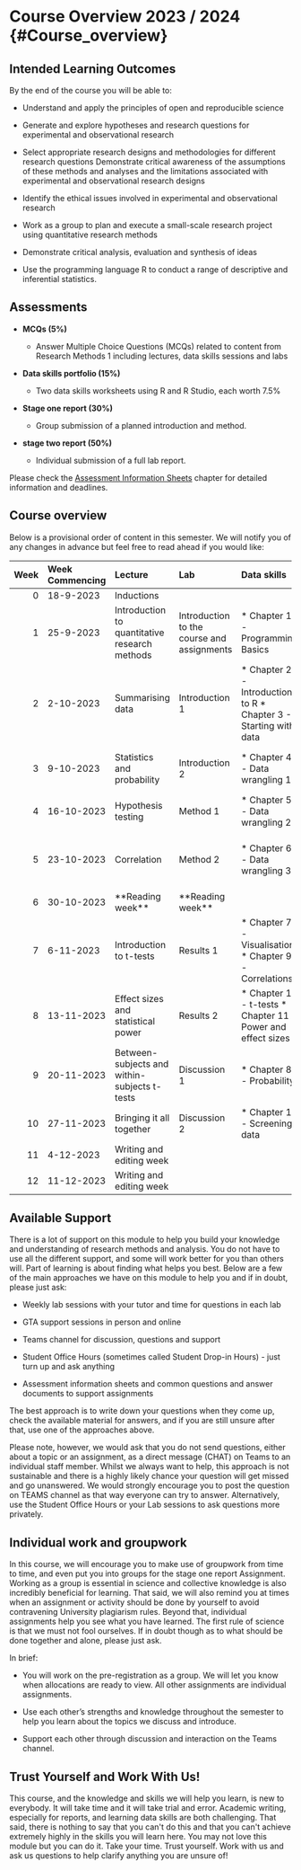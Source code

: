 

# Course Overview 2023 / 2024 {#Course_overview}

## Intended Learning Outcomes

By the end of the course you will be able to:

- Understand and apply the principles of open and reproducible science

- Generate and explore hypotheses and research questions for experimental and observational research

- Select appropriate research designs and methodologies for different research questions
Demonstrate critical awareness of the assumptions of these methods and analyses and the limitations associated with experimental and observational research designs

- Identify the ethical issues involved in experimental and observational research

- Work as a group to plan and execute a small-scale research project using quantitative research methods
- Demonstrate critical analysis, evaluation and synthesis of ideas

- Use the programming language R to conduct a range of descriptive and inferential statistics.

## Assessments

- **MCQs (5%)**

    - Answer Multiple Choice Questions (MCQs) related to content from Research Methods 1 including lectures, data skills sessions and labs

- **Data skills portfolio (15%)**

    - Two data skills worksheets using R and R Studio, each worth 7.5%

- **Stage one report (30%)**

    - Group submission of a planned introduction and method. 

 - **stage two report (50%)** 
 
    - Individual submission of a full lab report.

Please check the [Assessment Information Sheets](#AIS) chapter for detailed information and deadlines.

## Course overview

Below is a provisional order of content in this semester. We will notify you of any changes in advance but feel free to read ahead if you would like:

<table>
 <thead>
  <tr>
   <th style="text-align:right;"> Week </th>
   <th style="text-align:left;"> Week Commencing </th>
   <th style="text-align:left;"> Lecture </th>
   <th style="text-align:left;"> Lab </th>
   <th style="text-align:left;"> Data skills </th>
   <th style="text-align:left;"> Research Skills </th>
   <th style="text-align:left;"> Assessment </th>
  </tr>
 </thead>
<tbody>
  <tr>
   <td style="text-align:right;"> 0 </td>
   <td style="text-align:left;"> 18-9-2023 </td>
   <td style="text-align:left;"> Inductions </td>
   <td style="text-align:left;">  </td>
   <td style="text-align:left;">  </td>
   <td style="text-align:left;">  </td>
   <td style="text-align:left;">  </td>
  </tr>
  <tr>
   <td style="text-align:right;"> 1 </td>
   <td style="text-align:left;"> 25-9-2023 </td>
   <td style="text-align:left;"> Introduction to quantitative research methods </td>
   <td style="text-align:left;"> Introduction to the course and assignments </td>
   <td style="text-align:left;"> * Chapter 1 - Programming Basics </td>
   <td style="text-align:left;"> * Quantitative Project / MSLQ Overview </td>
   <td style="text-align:left;">  </td>
  </tr>
  <tr>
   <td style="text-align:right;"> 2 </td>
   <td style="text-align:left;"> 2-10-2023 </td>
   <td style="text-align:left;"> Summarising data </td>
   <td style="text-align:left;"> Introduction 1 </td>
   <td style="text-align:left;"> * Chapter 2 - Introduction to R
* Chapter 3 - Starting with data </td>
   <td style="text-align:left;"> * Types of evidence and finding sources
* RQs and hypotheses </td>
   <td style="text-align:left;">  </td>
  </tr>
  <tr>
   <td style="text-align:right;"> 3 </td>
   <td style="text-align:left;"> 9-10-2023 </td>
   <td style="text-align:left;"> Statistics and probability </td>
   <td style="text-align:left;"> Introduction 2 </td>
   <td style="text-align:left;"> * Chapter 4 - Data wrangling 1 </td>
   <td style="text-align:left;"> * APA referencing
* Academic writing </td>
   <td style="text-align:left;">  </td>
  </tr>
  <tr>
   <td style="text-align:right;"> 4 </td>
   <td style="text-align:left;"> 16-10-2023 </td>
   <td style="text-align:left;"> Hypothesis testing </td>
   <td style="text-align:left;"> Method 1 </td>
   <td style="text-align:left;"> * Chapter 5 - Data wrangling 2 </td>
   <td style="text-align:left;"> * Introductions
* Rationale </td>
   <td style="text-align:left;">  </td>
  </tr>
  <tr>
   <td style="text-align:right;"> 5 </td>
   <td style="text-align:left;"> 23-10-2023 </td>
   <td style="text-align:left;"> Correlation </td>
   <td style="text-align:left;"> Method 2 </td>
   <td style="text-align:left;"> * Chapter 6 - Data wrangling 3 </td>
   <td style="text-align:left;"> * RQ and hypotheses Padlet
* Stage one template </td>
   <td style="text-align:left;"> MCQ </td>
  </tr>
  <tr>
   <td style="text-align:right;"> 6 </td>
   <td style="text-align:left;"> 30-10-2023 </td>
   <td style="text-align:left;"> **Reading week** </td>
   <td style="text-align:left;"> **Reading week** </td>
   <td style="text-align:left;">  </td>
   <td style="text-align:left;">  </td>
   <td style="text-align:left;">  </td>
  </tr>
  <tr>
   <td style="text-align:right;"> 7 </td>
   <td style="text-align:left;"> 6-11-2023 </td>
   <td style="text-align:left;"> Introduction to t-tests </td>
   <td style="text-align:left;"> Results 1 </td>
   <td style="text-align:left;"> * Chapter 7 - Visualisations
* Chapter 9 - Correlations </td>
   <td style="text-align:left;"> * Method section </td>
   <td style="text-align:left;"> Data skills 1 </td>
  </tr>
  <tr>
   <td style="text-align:right;"> 8 </td>
   <td style="text-align:left;"> 13-11-2023 </td>
   <td style="text-align:left;"> Effect sizes and statistical power </td>
   <td style="text-align:left;"> Results 2 </td>
   <td style="text-align:left;"> * Chapter 10 - t-tests
* Chapter 11 - Power and effect sizes </td>
   <td style="text-align:left;"> * Results section </td>
   <td style="text-align:left;"> Stage one report </td>
  </tr>
  <tr>
   <td style="text-align:right;"> 9 </td>
   <td style="text-align:left;"> 20-11-2023 </td>
   <td style="text-align:left;"> Between-subjects and within-subjects t-tests </td>
   <td style="text-align:left;"> Discussion 1 </td>
   <td style="text-align:left;"> * Chapter 8 - Probability </td>
   <td style="text-align:left;"> * Plagirism 
* Ethics </td>
   <td style="text-align:left;">  </td>
  </tr>
  <tr>
   <td style="text-align:right;"> 10 </td>
   <td style="text-align:left;"> 27-11-2023 </td>
   <td style="text-align:left;"> Bringing it all together </td>
   <td style="text-align:left;"> Discussion 2 </td>
   <td style="text-align:left;"> * Chapter 12 - Screening data </td>
   <td style="text-align:left;"> * Discussion section
* Abstracts </td>
   <td style="text-align:left;"> Data skills 2 </td>
  </tr>
  <tr>
   <td style="text-align:right;"> 11 </td>
   <td style="text-align:left;"> 4-12-2023 </td>
   <td style="text-align:left;"> Writing and editing week </td>
   <td style="text-align:left;">  </td>
   <td style="text-align:left;">  </td>
   <td style="text-align:left;">  </td>
   <td style="text-align:left;">  </td>
  </tr>
  <tr>
   <td style="text-align:right;"> 12 </td>
   <td style="text-align:left;"> 11-12-2023 </td>
   <td style="text-align:left;"> Writing and editing week </td>
   <td style="text-align:left;">  </td>
   <td style="text-align:left;">  </td>
   <td style="text-align:left;">  </td>
   <td style="text-align:left;"> Stage two report </td>
  </tr>
</tbody>
</table>

## Available Support

There is a lot of support on this module to help you build your knowledge and understanding of research methods and analysis. You do not have to use all the different support, and some will work better for you than others will. Part of learning is about finding what helps you best. Below are a few of the main approaches we have on this module to help you and if in doubt, please just ask:

- Weekly lab sessions with your tutor and time for questions in each lab

- GTA support sessions in person and online

- Teams channel for discussion, questions and support

- Student Office Hours (sometimes called Student Drop-in Hours)  - just turn up and ask anything

- Assessment information sheets and common questions and answer documents to support assignments

The best approach is to write down your questions when they come up, check the available material for answers, and if you are still unsure after that, use one of the approaches above.

Please note, however, we would ask that you do not send questions, either about a topic or an assignment, as a direct message (CHAT) on Teams to an individual staff member. Whilst we always want to help, this approach is not sustainable and there is a highly likely chance your question will get missed and go unanswered. We would strongly encourage you to post the question on TEAMS channel as that way everyone can try to answer. Alternatively, use the Student Office Hours or your Lab sessions to ask questions more privately.

## Individual work and groupwork

In this course, we will encourage you to make use of groupwork from time to time, and even put you into groups for the stage one report Assignment. Working as a group is essential in science and collective knowledge is also incredibly beneficial for learning. That said, we will also remind you at times when an assignment or activity should be done by yourself to avoid contravening University plagiarism rules. Beyond that, individual assignments help you see what you have learned. The first rule of science is that we must not fool ourselves. If in doubt though as to what should be done together and alone, please just ask.

In brief:

- You will work on the pre-registration as a group. We will let you know when allocations are ready to view. All other assignments are individual assignments.

- Use each other’s strengths and knowledge throughout the semester to help you learn about the topics we discuss and introduce.

- Support each other through discussion and interaction on the Teams channel.

## Trust Yourself and Work With Us!

This course, and the knowledge and skills we will help you learn, is new to everybody. It will take time and it will take trial and error. Academic writing, especially for reports, and learning data skills are both challenging. That said, there is nothing to say that you can't do this and that you can't achieve extremely highly in the skills you will learn here. You may not love this module but you can do it. Take your time. Trust yourself. Work with us and ask us questions to help clarify anything you are unsure of!
